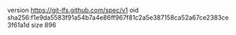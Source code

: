version https://git-lfs.github.com/spec/v1
oid sha256:f1e9da5583f91a54b7a4e86ff967f81c2a5e387158ca52a67ce2383ce3f61a1d
size 896
